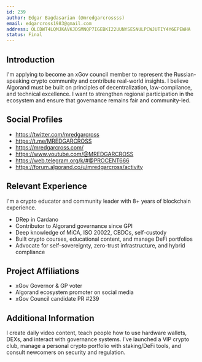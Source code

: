 ```yaml
---
id: 239
author: Edgar Bagdasarian (@mredgarcrossss)
email: edgarcross1983@gmail.com
address: OLCDWT4LQMJKAVKJDSMNQP7IGEBKI22UUNYSESNULPCWJUTIY4Y6EPEWHA
status: Final
---
```


## Introduction

I'm applying to become an xGov council member to represent the Russian-speaking crypto community and contribute real-world insights. I believe Algorand must be built on principles of decentralization, law-compliance, and technical excellence. I want to strengthen regional participation in the ecosystem and ensure that governance remains fair and community-led.

## Social Profiles

- https://twitter.com/mredgarcross
- https://t.me/MREDGARCROSS
- https://mredgarcross.com/
- https://www.youtube.com/@MREDGARCROSS
- https://web.telegram.org/k/#@PROCENT666
- https://forum.algorand.co/u/mredgarcross/activity


## Relevant Experience

I'm a crypto educator and community leader with 8+ years of blockchain experience.

- DRep in Cardano  
- Contributor to Algorand governance since GPI  
- Deep knowledge of MiCA, ISO 20022, CBDCs, self-custody  
- Built crypto courses, educational content, and manage DeFi portfolios  
- Advocate for self-sovereignty, zero-trust infrastructure, and hybrid compliance

## Project Affiliations

- xGov Governor & GP voter  
- Algorand ecosystem promoter on social media  
- xGov Council candidate PR #239

## Additional Information

I create daily video content, teach people how to use hardware wallets, DEXs, and interact with governance systems. I've launched a VIP crypto club, manage a personal crypto portfolio with staking/DeFi tools, and consult newcomers on security and regulation.
